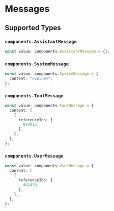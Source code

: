 # Messages


## Supported Types

### `components.AssistantMessage`

```typescript
const value: components.AssistantMessage = {};
```

### `components.SystemMessage`

```typescript
const value: components.SystemMessage = {
  content: "<value>",
};
```

### `components.ToolMessage`

```typescript
const value: components.ToolMessage = {
  content: [
    {
      referenceIds: [
        870013,
      ],
    },
  ],
};
```

### `components.UserMessage`

```typescript
const value: components.UserMessage = {
  content: [
    {
      referenceIds: [
        461479,
      ],
    },
  ],
};
```

